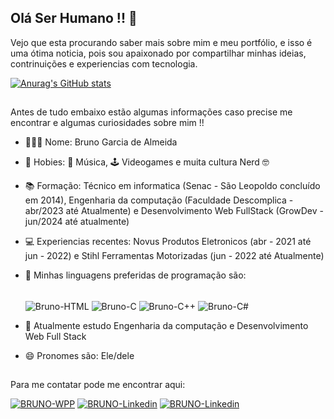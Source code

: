 ## Olá Ser Humano !! 🖖

Vejo que esta procurando saber mais sobre mim e meu portfólio, e isso é uma ótima noticia, pois sou apaixonado por compartilhar minhas ideias, contrinuições e experiencias com tecnologia.

[![Anurag's GitHub stats](https://github-readme-stats.vercel.app/api?username=brunogdalmeida&show_icons=true&theme=tokyonight)](https://github.com/anuraghazra/github-readme-stats)

##

Antes de tudo embaixo estão algumas informações caso precise me encontrar e algumas curiosidades sobre mim !!


- 🧑🏻‍🚀 Nome: Bruno Garcia de Almeida
- 🌱 Hobies: 🎸 Música, 🕹️ Videogames e muita cultura Nerd 🤓
- 📚 Formação: Técnico em informatica (Senac - São Leopoldo concluído em 2014), Engenharia da computação (Faculdade Descomplica - abr/2023 até Atualmente) e Desenvolvimento Web FullStack (GrowDev - jun/2024 até atualmente) 
- 💻 Experiencias recentes: Novus Produtos Eletronicos (abr - 2021 até jun - 2022) e Stihl Ferramentas Motorizadas (jun - 2022 até Atualmente)
- 🤖 Minhas linguagens preferidas de programação são:
  <div style="display: inline-block;"><br>
        <img align="center" alt="Bruno-HTML" src="https://img.shields.io/badge/HTML5-E34F26?style=for-the-badge&logo=html5&logoColor=white">
        <img align="center" alt="Bruno-C" src="https://img.shields.io/badge/Python-14354C?style=for-the-badge&logo=python&logoColor=white">
        <img align="center" alt="Bruno-C++" src="https://img.shields.io/badge/C%2B%2B-00599C?style=for-the-badge&logo=c%2B%2B&logoColor=white">
        <img align="center" alt="Bruno-C#" src="https://img.shields.io/badge/C%23-239120?style=for-the-badge&logo=c-sharp&logoColor=white">
    </div>
    
- 📜 Atualmente estudo Engenharia da computação e Desenvolvimento Web Full Stack
- 😄 Pronomes são: Ele/dele
##

Para me contatar pode me encontrar aqui:
  <div>
        <a href="https://contate.me/brunogdalmeida" target="_blank"><img src="https://img.shields.io/badge/WhatsApp-25D366?style=for-the-badge&logo=whatsapp&logoColor=white" alt="BRUNO-WPP"></a>
        <a href="https://www.linkedin.com/in/bruno-g-903053b1/" target="_blank"><img src="https://img.shields.io/badge/LinkedIn-0077B5?style=for-the-badge&logo=linkedin&logoColor=white" alt="BRUNO-Linkedin"></a>
        <a href="mailto:brunogdalmeida611@gmail.com" target="_blank"><img src="https://img.shields.io/badge/Gmail-D14836?style=for-the-badge&logo=gmail&logoColor=white" alt="BRUNO-Linkedin"></a>
         
        
 
  </div>
 
